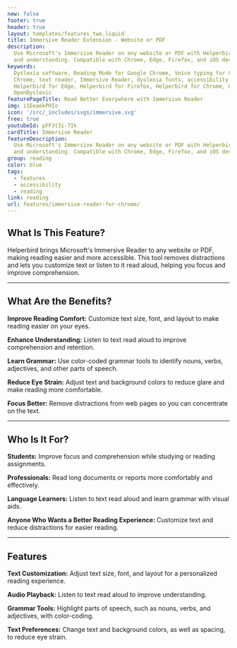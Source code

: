 ```yaml
---
new: false
footer: true
header: true
layout: templates/features_two.liquid
title: Immersive Reader Extension - Website or PDF
description:
  Use Microsoft's Immersive Reader on any website or PDF with Helperbird. Improve reading fluency
  and understanding. Compatible with Chrome, Edge, Firefox, and iOS devices.
keywords:
  Dyslexia software, Reading Mode for Google Chrome, Voice typing for Chrome, Text to speech for
  Chrome, text reader, Immersive Reader, dyslexia fonts, accessibility software, dyslexia software,
  Helperbird for Edge, Helperbird for Firefox, Helperbird for Chrome, Opendyslexic for Chrome,
  OpenDyslexic
featurePageTitle: Read Better Everywhere with Immersive Reader
img: i1EeaekPHIo
icon: '/src/_includes/svgs/immersive.svg'
free: true
youtubeId: pFF3t3i-7Ik
cardTitle: Immersive Reader
featureDescription:
  Use Microsoft's Immersive Reader on any website or PDF with Helperbird. Improve reading fluency
  and understanding. Compatible with Chrome, Edge, Firefox, and iOS devices.
group: reading
color: blue
tags:
  - features
  - accessibility
  - reading
link: reading
url: features/immersive-reader-for-chrome/
---
```




## What Is This Feature?

Helperbird brings Microsoft's Immersive Reader to any website or PDF, making reading easier and more accessible. This tool removes distractions and lets you customize text or listen to it read aloud, helping you focus and improve comprehension.

---

## What Are the Benefits?


**Improve Reading Comfort:** Customize text size, font, and layout to make reading easier on your eyes.  

**Enhance Understanding:** Listen to text read aloud to improve comprehension and retention.  

**Learn Grammar:** Use color-coded grammar tools to identify nouns, verbs, adjectives, and other parts of speech.  

**Reduce Eye Strain:** Adjust text and background colors to reduce glare and make reading more comfortable.  

**Focus Better:** Remove distractions from web pages so you can concentrate on the text.

---

## Who Is It For?


**Students:** Improve focus and comprehension while studying or reading assignments.  

**Professionals:** Read long documents or reports more comfortably and effectively.  

**Language Learners:** Listen to text read aloud and learn grammar with visual aids.  

**Anyone Who Wants a Better Reading Experience:** Customize text and reduce distractions for easier reading.  

---

## Features


**Text Customization:** Adjust text size, font, and layout for a personalized reading experience.  

**Audio Playback:** Listen to text read aloud to improve understanding.  

**Grammar Tools:** Highlight parts of speech, such as nouns, verbs, and adjectives, with color-coding.  

**Text Preferences:** Change text and background colors, as well as spacing, to reduce eye strain.  

